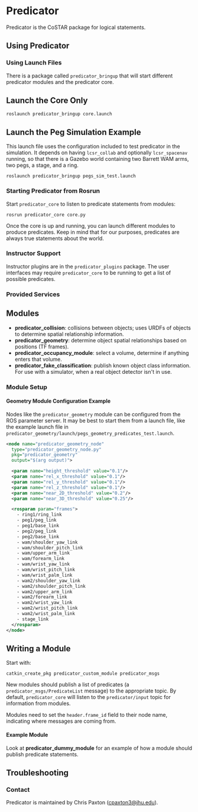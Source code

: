 # Predicator

Predicator is the CoSTAR package for logical statements.

## Using Predicator

### Using Launch Files

There is a package called `predicator_bringup` that will start different predicator modules and the predicator core.

## Launch the Core Only

```
roslaunch predicator_bringup core.launch
```

## Launch the Peg Simulation Example

This launch file uses the configuration included to test predicator in the simulation.
It depends on having `lcsr_collab` and optionally `lcsr_spacenav` running, so that there is a Gazebo world containing two Barrett WAM arms, two pegs, a stage, and a ring.

```
roslaunch predicator_bringup pegs_sim_test.launch
```

### Starting Predicator from Rosrun

Start `predicator_core` to listen to predicate statements from modules:

```
rosrun predicator_core core.py
```

Once the core is up and running, you can launch different modules to produce predicates.
Keep in mind that for our purposes, predicates are always true statements about the world.

### Instructor Support

Instructor plugins are in the `predicator_plugins` package.
The user interfaces may require `predicator_core` to be running to get a list of possible predicates.

### Provided Services

## Modules

- **predicator_collision**: collisions between objects; uses URDFs of objects to determine spatial relationship information.
- **predicator_geometry**: determine object spatial relationships based on positions (TF frames).
- **predicator_occupancy_module**: select a volume, determine if anything enters that volume. 
- **predicator_fake_classification**: publish known object class information. For use with a simulator, when a real object detector isn't in use.

### Module Setup

#### Geometry Module Configuration Example

Nodes like the `predicator_geometry` module can be configured from the ROS parameter server.
It may be best to start them from a launch file, like the example launch file in `predicator_geometry/launch/pegs_geometry_predicates_test.launch`.

```xml
<node name="predicator_geometry_node"
  type="predicator_geometry_node.py"
  pkg="predicator_geometry"
  output="$(arg output)">

  <param name="height_threshold" value="0.1"/>
  <param name="rel_x_threshold" value="0.1"/>
  <param name="rel_y_threshold" value="0.1"/>
  <param name="rel_z_threshold" value="0.1"/>
  <param name="near_2D_threshold" value="0.2"/>
  <param name="near_3D_threshold" value="0.25"/>

  <rosparam param="frames">
    - ring1/ring_link
    - peg1/peg_link
    - peg1/base_link
    - peg2/peg_link
    - peg2/base_link
    - wam/shoulder_yaw_link
    - wam/shoulder_pitch_link
    - wam/upper_arm_link
    - wam/forearm_link
    - wam/wrist_yaw_link
    - wam/wrist_pitch_link
    - wam/wrist_palm_link
    - wam2/shoulder_yaw_link
    - wam2/shoulder_pitch_link
    - wam2/upper_arm_link
    - wam2/forearm_link
    - wam2/wrist_yaw_link
    - wam2/wrist_pitch_link
    - wam2/wrist_palm_link
    - stage_link
  </rosparam>
</node>
```

## Writing a Module

Start with:

```
catkin_create_pkg predicator_custom_module predicator_msgs
```

New modules should publish a list of predicates
(a `predicator_msgs/PredicateList` message) to the appropriate topic.
By default, `predicator_core` will listen to the `predicator/input` topic for information from modules.

Modules need to set the `header.frame_id` field to their node name, indicating where messages are coming from.

#### Example Module

Look at **predicator_dummy_module** for an example of how a module should publish predicate statements.

## Troubleshooting

### Contact

Predicator is maintained by Chris Paxton (cpaxton3@jhu.edu).
